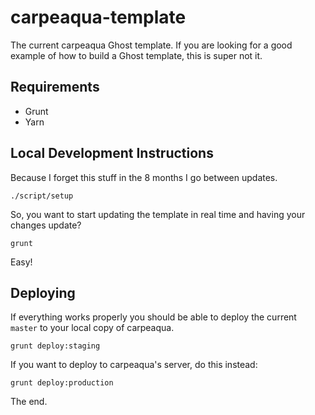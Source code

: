 # carpeaqua-template

The current carpeaqua Ghost template. If you are looking for a good example of how to build a Ghost template, this is super not it.

## Requirements

* Grunt
* Yarn

## Local Development Instructions

Because I forget this stuff in the 8 months I go between updates.

    ./script/setup

So, you want to start updating the template in real time and having your changes update?

    grunt

Easy!

## Deploying

If everything works properly you should be able to deploy the current `master` to your local copy of carpeaqua.

    grunt deploy:staging

If you want to deploy to carpeaqua's server, do this instead:

    grunt deploy:production

The end.
